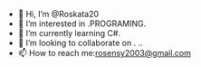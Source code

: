 - 👋 Hi, I’m @Roskata20
- 👀 I’m interested in .PROGRAMING.
- 🌱 I’m currently learning C#.
- 💞️ I’m looking to collaborate on .
..
- 📫 How to reach me:rosensy2003@gmail.com

<!---
Roskata20/Roskata20 is a ✨ special ✨ repository because its `README.md` (this file) appears on your GitHub profile.
You can click the Preview link to take a look at your changes.
--->
